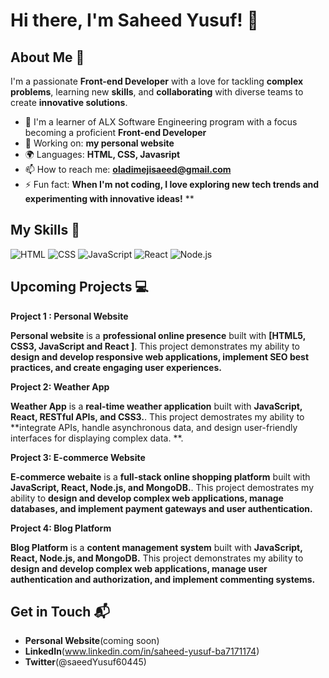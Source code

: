 # Hi there, I'm Saheed Yusuf! 👋


## About Me 🚀

I'm a passionate **Front-end Developer** with a love for tackling **complex problems**, learning new **skills**, and **collaborating** with diverse teams to create **innovative solutions**.

- 🌱 I'm a learner of ALX Software Engineering program with a focus  becoming a proficient **Front-end Developer**
- 🔭 Working on: **my personal website**
- 🌍 Languages: **HTML, CSS, Javasript**
- 📫 How to reach me: **oladimejisaeed@gmail.com**
- ⚡ Fun fact: **When I'm not coding, I love exploring new tech trends and experimenting with innovative ideas!**
**

## My Skills 🧠

![HTML](https://img.shields.io/badge/-HTML-E34F26?style=flat-square&logo=html5&logoColor=white)
![CSS](https://img.shields.io/badge/-CSS-1572B6?style=flat-square&logo=css3&logoColor=white)
![JavaScript](https://img.shields.io/badge/-JavaScript-F7DF1E?style=flat-square&logo=javascript&logoColor=black)
![React](https://img.shields.io/badge/-React-61DAFB?style=flat-square&logo=react&logoColor=black)
![Node.js](https://img.shields.io/badge/-Node.js-339933?style=flat-square&logo=node.js&logoColor=white)


## Upcoming Projects 💻

**Project 1 : Personal Website**

**Personal website** is a **professional online presence** built with **[HTML5, CSS3, JavaScript and React
]**. This project demonstrates my ability to **design and develop responsive web applications, implement SEO best practices, and create engaging user experiences.**

**Project 2: Weather App**

**Weather App** is a **real-time weather application** built with **JavaScript, React, RESTful APIs, and CSS3.**. This project demostrates my ability to **integrate APIs, handle asynchronous data, and design user-friendly interfaces for displaying complex data.
**. 

**Project 3: E-commerce Website**

**E-commerce webaite** is a **full-stack online shopping platform** built with **JavaScript, React, Node.js, and MongoDB.**. This project demostrates my ability to **design and develop complex web applications, manage databases, and implement payment gateways and user authentication.**

**Project 4: Blog Platform**

**Blog Platform** is a **content management system** built with **JavaScript, React, Node.js, and MongoDB.** This project demonstrates my ability to **design and develop complex web applications, manage user authentication and authorization, and implement commenting systems.**




## Get in Touch 📬

- **Personal Website**(coming soon)
- **LinkedIn**(www.linkedin.com/in/saheed-yusuf-ba7171174)
- **Twitter**(@saeedYusuf60445)


